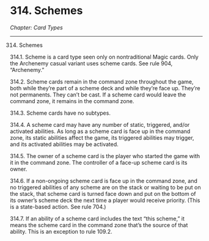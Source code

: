# 314. Schemes

*Chapter: Card Types*

---

314. Schemes



314.1. Scheme is a card type seen only on nontraditional Magic cards. Only the Archenemy casual variant uses scheme cards. See rule 904, “Archenemy.”



314.2. Scheme cards remain in the command zone throughout the game, both while they’re part of a scheme deck and while they’re face up. They’re not permanents. They can’t be cast. If a scheme card would leave the command zone, it remains in the command zone.



314.3. Scheme cards have no subtypes.



314.4. A scheme card may have any number of static, triggered, and/or activated abilities. As long as a scheme card is face up in the command zone, its static abilities affect the game, its triggered abilities may trigger, and its activated abilities may be activated.



314.5. The owner of a scheme card is the player who started the game with it in the command zone. The controller of a face-up scheme card is its owner.



314.6. If a non-ongoing scheme card is face up in the command zone, and no triggered abilities of any scheme are on the stack or waiting to be put on the stack, that scheme card is turned face down and put on the bottom of its owner’s scheme deck the next time a player would receive priority. (This is a state-based action. See rule 704.)



314.7. If an ability of a scheme card includes the text “this scheme,” it means the scheme card in the command zone that’s the source of that ability. This is an exception to rule 109.2.


